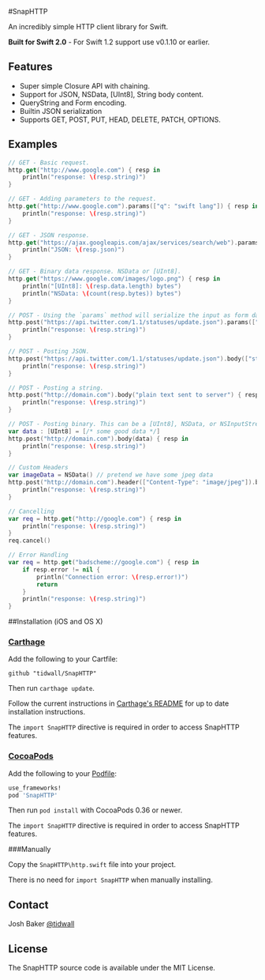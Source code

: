 #SnapHTTP

An incredibly simple HTTP client library for Swift.

**Built for Swift 2.0** - For Swift 1.2 support use v0.1.10 or earlier.

## Features

- Super simple Closure API with chaining.
- Support for JSON, NSData, [UInt8], String body content.
- QueryString and Form encoding.
- Builtin JSON serialization
- Supports GET, POST, PUT, HEAD, DELETE, PATCH, OPTIONS.

## Examples

```swift
// GET - Basic request.
http.get("http://www.google.com") { resp in
    println("response: \(resp.string)")
}

// GET - Adding parameters to the request.
http.get("http://www.google.com").params(["q": "swift lang"]) { resp in
    println("response: \(resp.string)")
}

// GET - JSON response.
http.get("https://ajax.googleapis.com/ajax/services/search/web").params(["q": "Emily Dickinson", "v": "1.0"]) { resp in
    println("JSON: \(resp.json)")
}

// GET - Binary data response. NSData or [UInt8].
http.get("https://www.google.com/images/logo.png") { resp in
    println("[UInt8]: \(resp.data.length) bytes")
    println("NSData: \(count(resp.bytes)) bytes")
}

// POST - Using the `params` method will serialize the input as form data.
http.post("https://api.twitter.com/1.1/statuses/update.json").params(["status": "Or else a peacock’s purple train"]) { resp in
    println("response: \(resp.string)")
}

// POST - Posting JSON.
http.post("https://api.twitter.com/1.1/statuses/update.json").body(["status": "Or else a peacock’s purple train"]) { resp in
    println("response: \(resp.string)")
}

// POST - Posting a string.
http.post("http://domain.com").body("plain text sent to server") { resp in
    println("response: \(resp.string)")
}

// POST - Posting binary. This can be a [UInt8], NSData, or NSInputStream
var data : [UInt8] = [/* some good data */]
http.post("http://domain.com").body(data) { resp in
    println("response: \(resp.string)")
}

// Custom Headers
var imageData = NSData() // pretend we have some jpeg data 
http.post("http://domain.com").header(["Content-Type": "image/jpeg"]).body(imageData) { resp in
    println("response: \(resp.string)")
}

// Cancelling
var req = http.get("http://google.com") { resp in
    println("response: \(resp.string)")
}
req.cancel()

// Error Handling
var req = http.get("badscheme://google.com") { resp in
    if resp.error != nil {
        println("Connection error: \(resp.error!)")
        return
    }
    println("response: \(resp.string)")
}
```

##Installation (iOS and OS X)

### [Carthage]

[Carthage]: https://github.com/Carthage/Carthage

Add the following to your Cartfile:

```
github "tidwall/SnapHTTP"
```

Then run `carthage update`.

Follow the current instructions in [Carthage's README][carthage-installation]
for up to date installation instructions.

[carthage-installation]: https://github.com/Carthage/Carthage#adding-frameworks-to-an-application

The `import SnapHTTP` directive is required in order to access SnapHTTP features.

### [CocoaPods]

[CocoaPods]: http://cocoapods.org

Add the following to your [Podfile](http://guides.cocoapods.org/using/the-podfile.html):

```ruby
use_frameworks!
pod 'SnapHTTP'
```

Then run `pod install` with CocoaPods 0.36 or newer.

The `import SnapHTTP` directive is required in order to access SnapHTTP features.

###Manually

Copy the `SnapHTTP\http.swift` file into your project.  

There is no need for `import SnapHTTP` when manually installing.



## Contact
Josh Baker [@tidwall](http://twitter.com/tidwall)

## License

The SnapHTTP source code is available under the MIT License.
